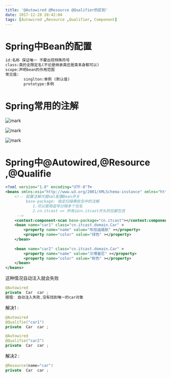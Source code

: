 ```yaml
---
title: '@Autowired @Resource @Qualifier的区别'
date: 2017-12-28 20:42:04
tags: [Autowired ,Resource ,Qualifier, Component]
---
```


Spring中Bean的配置
===

```xml
id:名称 保证唯一 不要出现特殊符号
class:类的全限定名(不论是继承类还是类本身都可以)
scope:声明bean的作用范围
常见值:
        singlton:单例 (默认值)
        prototype:多例
```

Spring常用的注解
===

![mark](http://ozaomob5f.bkt.clouddn.com/images/171228/GeDba62BeJ.png?imageslim)

  ![mark](http://ozaomob5f.bkt.clouddn.com/images/171228/lm1faI8clm.png?imageslim)

![mark](http://ozaomob5f.bkt.clouddn.com/images/171228/3D5fjCHiGi.png?imageslim)

Spring中@Autowired,@Resource ,@Qualifie
===



```xml
<?xml version="1.0" encoding="UTF-8"?>
<beans xmlns:xsi="http://www.w3.org/2001/XMLSchema-instance" xmlns="http://www.springframework.org/schema/beans" xmlns:context="http://www.springframework.org/schema/context" xsi:schemaLocation="http://www.springframework.org/schema/beans http://www.springframework.org/schema/beans/spring-beans-4.2.xsd http://www.springframework.org/schema/context http://www.springframework.org/schema/context/spring-context-4.2.xsd ">
	<!-- 配置注解代替xml配置Bean开关
		 base-package: 指定扫描哪些包中的注解
		 	1.可以使用逗号分隔多个包名
		 	2.cn.itcast => 所有以cn.itcast开头的包都包含
	 -->
	<context:component-scan base-package="cn.itcast"></context:component-scan>
	<bean name="car1" class="cn.itcast.domain.Car" >
		<property name="name" value="布加迪威航" ></property>
		<property name="color" value="绿色" ></property>
	</bean>
	
	<bean name="car2" class="cn.itcast.domain.Car" >
		<property name="name" value="兰博基尼" ></property>
		<property name="color" value="粉色" ></property>
	</bean>
</beans>
```

这种情况自动注入就会失败

```java
@Autowired 
private  Car  car ;
报错: 自动注入失败,没有找到唯一的car对象
```



解决1 :

```java
@Autowired 
@Qualifie("car1")
private  Car  car ;

@Autowired 
@Qualifie("car2")
private  Car  car ;
```

解决2 :

```java
@Resource(name="car")
private  Car  car ;
```











